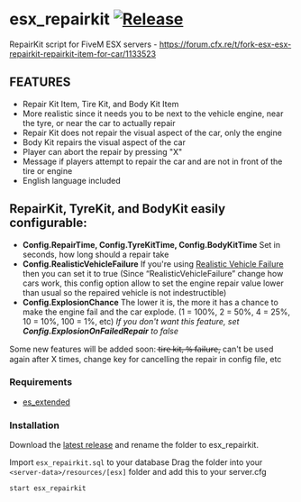 # esx_repairkit [![Release](https://img.shields.io/badge/Release-V%203.0-blue)](https://github.com/clementinise/esx_repairkit/releases/latest)

RepairKit script for FiveM ESX servers - https://forum.cfx.re/t/fork-esx-esx-repairkit-repairkit-item-for-car/1133523

## FEATURES
* Repair Kit Item, Tire Kit, and Body Kit Item
* More realistic since it needs you to be next to the vehicle engine, near the tyre, or near the car to actually repair
* Repair Kit does not repair the visual aspect of the car, only the engine
* Body Kit repairs the visual aspect of the car
* Player can abort the repair by pressing "X"
* Message if players attempt to repair the car and are not in front of the tire or engine
* English language included
## RepairKit, TyreKit, and BodyKit easily configurable: 
* **Config.RepairTime, Config.TyreKitTime, Config.BodyKitTime**
Set in seconds, how long should a repair take
* **Config.RealisticVehicleFailure**
 If you're using [Realistic Vehicle Failure](https://forum.cfx.re/t/release-realistic-vehicle-failure/57801) then you can set it to true (Since “RealisticVehicleFailure” change how cars work, this config option allow to set the engine repair value lower than usual so the repaired vehicle is not indestructible)
* **Config.ExplosionChance**
The lower it is, the more it has a chance to make the engine fail and the car explode. (1 = 100%, 2 = 50%, 4 = 25%, 10 = 10%, 100 = 1%, etc)
*If you don't want this feature, set **Config.ExplosionOnFailedRepair** to false*

Some new features will be added soon:  t̶i̶r̶e̶ ̶k̶i̶t̶,̶ ̶%̶ ̶f̶a̶i̶l̶u̶r̶e̶,  can't be used again after X times, change key for cancelling the repair in config file, etc

### Requirements
* [es_extended](https://github.com/ESX-Org/es_extended)

### Installation
Download the [latest release](https://github.com/Demo4889/esx_repairkit) and rename the folder to esx_repairkit.

Import `esx_repairkit.sql` to your database
Drag the folder into your `<server-data>/resources/[esx]` folder and add this to your server.cfg
```
start esx_repairkit
```
